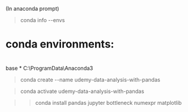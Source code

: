 (In anaconda prompt)

>conda info --envs

# conda environments:
#
base                  *  C:\ProgramData\Anaconda3


>conda create --name udemy-data-analysis-with-pandas

>conda activate udemy-data-analysis-with-pandas

>>conda install pandas jupyter bottleneck numexpr matplotlib

